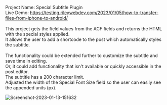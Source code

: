 Project Name: Special Subtitle Plugin<br>
Live Demo: https://testing.rileywebdev.com/2023/01/05/how-to-transfer-files-from-iphone-to-android/ <br><br>
This project gets the field values from the ACF fields and returns the HTML with the special styles applied. <br>
It allows the user to add a shortcode to the post which automatically styles the subtitle. <br>
<br>
The functionality could be extended further to customize the subtitle and save time in editing.<br>
Or, it could add functionality that isn't available or quickly accessible in the post editor. <br>
The subtitle has a 200 character limit. <br>
Adjusted the width of the Special Font Size field so the user can easily see the appended units (px).

<img src="https://i.ibb.co/F316GmF/backend-view.png" alt="Screenshot-2023-01-13-151632" border="0">
